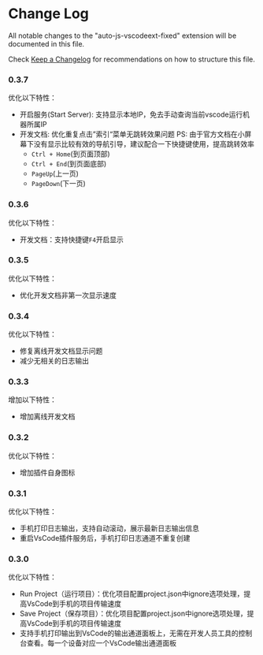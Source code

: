 # Change Log
All notable changes to the "auto-js-vscodeext-fixed" extension will be documented in this file.

Check [Keep a Changelog](http://keepachangelog.com/) for recommendations on how to structure this file.


### 0.3.7
优化以下特性：
* 开启服务(Start Server): 支持显示本地IP，免去手动查询当前vscode运行机器所属IP
* 开发文档: 优化重复点击”索引“菜单无跳转效果问题
    PS: 由于官方文档在小屏幕下没有显示比较有效的导航引导，建议配合一下快捷键使用，提高跳转效率
    - `Ctrl + Home`(到页面顶部)
    - `Ctrl + End`(到页面底部)
    - `PageUp`(上一页)
    - `PageDown`(下一页)

### 0.3.6
优化以下特性：
* 开发文档：支持快捷键`F4`开启显示

### 0.3.5
优化以下特性：
* 优化开发文档非第一次显示速度

### 0.3.4
优化以下特性：
* 修复离线开发文档显示问题
* 减少无相关的日志输出

### 0.3.3
增加以下特性：
* 增加离线开发文档

### 0.3.2
优化以下特性：
* 增加插件自身图标

### 0.3.1
优化以下特性：
* 手机打印日志输出，支持自动滚动，展示最新日志输出信息
* 重启VsCode插件服务后，手机打印日志通道不重复创建

### 0.3.0 
优化以下特性：
* Run Project（运行项目）：优化项目配置project.json中ignore选项处理，提高VsCode到手机的项目传输速度
* Save Project（保存项目）：优化项目配置project.json中ignore选项处理，提高VsCode到手机的项目传输速度
* 支持手机打印输出到VsCode的输出通道面板上，无需在开发人员工具的控制台查看。每一个设备对应一个VsCode输出通道面板

<!-- | 功能 | 快捷键 | 说明 |
| ---- | ---- | ---- |
| 打开文档(Open Document) | `F4` | 打开Auto.js离线开发文档 |
| 开启服务(Start Server) |  | 启动插件服务。之后在确保手机和电脑在同一区域网的情况下，在Auto.js的侧拉菜单中使用连接电脑功能连接 |
| 停止服务(Stop Server) |  | 停止插件服务 |
| 运行脚本(Run) | `F5` | 运行当前编辑器的脚本。如果有多个设备连接，则在所有设备运行 |
| 重新运行(Rerun) | `Ctrl+Shift+F5`<br/>`Cmd+Shift+F5` | 停止当前文件对应的脚本并重新运行。如果有多个设备连接，则在所有设备重新运行 |
| 停止当前脚本(Stop) | `Shift+F5` | 停止当前文件对应的脚本。如果有多个设备连接，则在所有设备停止 |
| 停止所有脚本(Stop All) |  | 停止所有正在运行的脚本。如果有多个设备连接，则在所有设备运行所有脚本 |
| 保存到所有设备(Save) | `Ctrl+Shift+S`<br/>`Cmd+Shift+S` | 保存当前文件到手机的脚本默认目录（文件名会加上前缀remote)。如果有多个设备连接，则在所有设备保存 |
| 在指定设备运行脚本(Run On Device) | `Ctrl+F5`<br/>`Cmd+F5` | 弹出设备菜单并在指定设备运行脚本 |
| 保存到指定设备(Save On Device) |  | 弹出设备菜单并在指定设备保存脚本 |
| 新建项目(New Project) |  | 选择一个空文件夹（或者在文件管理器中新建一个空文件夹），将会自动创建一个项目 |
| 运行项目(Run Project) |  | 运行一个项目，需要Auto.js 4.0.4Alpha5以上支持 |
| 保存项目到设备(Save Project) |  | 保存一个项目，需要Auto.js 4.0.4Alpha5以上支持 | -->